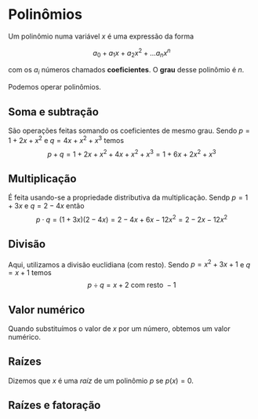 # Polinômios

Um polinômio numa variável $x$ é uma expressão da forma

$$a_0 + a_1x + a_2x^2 + \ldots a_nx^n$$

com os $a_i$ números chamados **coeficientes**. O **grau** desse polinômio é $n$. 

Podemos operar polinômios.

## Soma e subtração

São operações feitas somando os coeficientes de mesmo grau. 
Sendo $p = 1 + 2x + x^2$ e $q = 4x + x^2 + x^3$ temos
$$p + q =  1 + 2x + x^2 + 4x + x^2 + x^3 = 1 + 6x + 2x^2 + x^3$$

## Multiplicação

É feita usando-se a propriedade distributiva da multiplicação.
Sendp $p = 1 + 3x$ e $q = 2 - 4x$ então 
$$p\cdot q = (1+3x)(2-4x) = 2 - 4x + 6x - 12 x^2 = 2 - 2x - 12x^2$$

## Divisão

Aqui, utilizamos a divisão euclidiana (com resto). 
Sendo $p = x^2 + 3x + 1$ e $q = x + 1$ temos 
$$p\div q =  x + 2 \text{ com resto } -1$$

## Valor numérico

Quando substituímos o valor de $x$ por um número, obtemos um valor numérico.

## Raízes

Dizemos que $x$ é uma _raíz_ de um polinômio $p$ se $p(x) = 0$. 

## Raízes e fatoração

